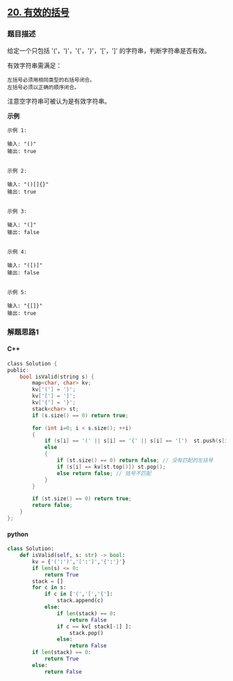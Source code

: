 ## [20. 有效的括号](https://leetcode-cn.com/problems/valid-parentheses/)

### 题目描述

给定一个只包括 '('，')'，'{'，'}'，'['，']' 的字符串，判断字符串是否有效。

有效字符串需满足：


	左括号必须用相同类型的右括号闭合。
	左括号必须以正确的顺序闭合。


注意空字符串可被认为是有效字符串。


**示例**

```
示例 1:

输入: "()"
输出: true


示例 2:

输入: "()[]{}"
输出: true


示例 3:

输入: "(]"
输出: false


示例 4:

输入: "([)]"
输出: false


示例 5:

输入: "{[]}"
输出: true

```

### 解题思路1


#### C++

```c
class Solution {
public:
    bool isValid(string s) {
        map<char, char> kv;
        kv['('] = ')';
        kv['['] = ']';
        kv['{'] = '}';
        stack<char> st;
        if (s.size() == 0) return true;

        for (int i=0; i < s.size(); ++i)
        {
            if (s[i] == '(' || s[i] == '{' || s[i] == '[')  st.push(s[i]);
            else
            {
                if (st.size() == 0) return false; // 没有匹配的左括号
                if (s[i] == kv[st.top()]) st.pop();
                else return false; // 括号不匹配
            }
        }

        if (st.size() == 0) return true;
        return false;
    }
};
```

#### python

```python
class Solution:
    def isValid(self, s: str) -> bool:
        kv = {'(':')','[':']','{':'}'}
        if len(s) <= 0:
            return True
        stack = []
        for c in s:
            if c in ['(','[','{']:
                stack.append(c)
            else:
                if len(stack) == 0:
                    return False
                if c == kv[ stack[-1] ]:
                    stack.pop()
                else:
                    return False
        if len(stack) == 0:
            return True
        else:
            return False
```